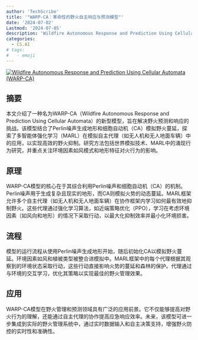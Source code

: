 ```yaml
---
author: 'TechScribe'
title: '"WARP-CA：革命性的野火自主响应与预测模型"'
date: '2024-07-02'
Lastmod: '2024-07-05'
description: 'Wildfire Autonomous Response and Prediction Using Cellular Automata (WARP-CA)'
categories:
  - CS.AI
# tags:
#   - emoji
---
```


[![Wildfire Autonomous Response and Prediction Using Cellular Automata (WARP-CA)](https://arxiv-research-1301205113.cos.ap-guangzhou.myqcloud.com/images/2407.02613v1.pdf_0.jpg)](https://arxiv.org/abs/2407.02613v1)

## 摘要

本文介绍了一种名为WARP-CA（Wildfire Autonomous Response and Prediction Using Cellular Automata）的新型模型，旨在解决野火预测和响应的挑战。该模型结合了Perlin噪声生成地形和细胞自动机（CA）模拟野火蔓延，探索了多智能体强化学习（MARL）在模拟自主代理（如无人机和无人地面车辆）中的应用，以实现高效的野火抑制。研究方法包括世界模拟技术、MARL中的涌现行为研究，并重点关注环境因素如风模式和地形特征对火行为的影响。<!--more-->

## 原理

WARP-CA模型的核心在于其综合利用Perlin噪声和细胞自动机（CA）的机制。Perlin噪声用于生成复杂且现实的地形，而CA则模拟火势的动态蔓延。MARL框架允许多个自主代理（如无人机和无人地面车辆）在协作框架内学习如何最有效地抑制野火。这些代理通过强化学习算法，如近端策略优化（PPO），学习在考虑环境因素（如风向和地形）的情况下采取行动，以最大化抑制效率并最小化环境损害。

## 流程

模型的运行流程从使用Perlin噪声生成地形开始，随后初始化CA以模拟野火蔓延。环境因素如风和植被类型被整合进模拟中。MARL框架中的每个代理根据其观察到的环境状态采取行动，这些行动直接影响火势的蔓延和森林的保护。代理通过与环境的交互学习，优化其策略以实现最佳的野火管理效果。

## 应用

WARP-CA模型在野火管理和预测领域具有广泛的应用前景。它不仅能够提高对野火行为的理解，还能通过自主代理的协作提高应急响应效率。未来，该模型可进一步集成到实际的野火管理系统中，通过实时数据输入和自主决策支持，增强野火防控的实时性和准确性。